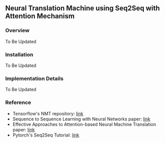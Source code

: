 ## Neural Translation Machine using Seq2Seq with Attention Mechanism

### Overview
To Be Updated

### Installation
To Be Updated

### Implementation Details
To Be Updated

### Reference
- Tensorflow's NMT repository: [link](https://github.com/tensorflow/nmt)
- Sequence to Sequence Learning with Neural Networks paper: [link](https://arxiv.org/abs/1409.3215)
- Effective Approaches to Attention-based Neural Machine Translation paper: [link](https://arxiv.org/abs/1508.04025)
- Pytorch's Seq2Seq Tutorial: [link](https://pytorch.org/tutorials/intermediate/seq2seq_translation_tutorial.html)

